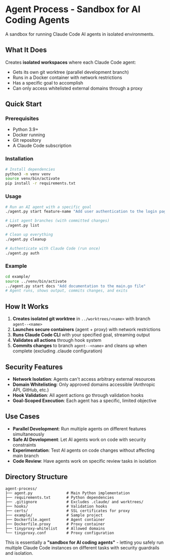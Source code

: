# Agent Process - Sandbox for AI Coding Agents

A sandbox for running Claude Code AI agents in isolated environments.

## What It Does

Creates **isolated workspaces** where each Claude Code agent:
- Gets its own git worktree (parallel development branch)
- Runs in a Docker container with network restrictions  
- Has a specific goal to accomplish
- Can only access whitelisted external domains through a proxy

## Quick Start

### Prerequisites
- Python 3.9+
- Docker running
- Git repository
- A Claude Code subscription

### Installation

```bash
# Install dependencies
python3 -m venv venv
source venv/bin/activate
pip install -r requirements.txt
```

### Usage

```bash
# Run an AI agent with a specific goal
./agent.py start feature-name "Add user authentication to the login page"

# List agent branches (with committed changes)
./agent.py list

# Clean up everything
./agent.py cleanup

# Authenticate with Claude Code (run once)
./agent.py auth
```

### Example
```bash
cd example/
source ../venv/bin/activate
../agent.py start docs "Add documentation to the main.go file"
# Agent runs, shows output, commits changes, and exits
```

## How It Works

1. **Creates isolated git worktree** in `../worktrees/<name>` with branch `agent--<name>`
2. **Launches secure containers** (agent + proxy) with network restrictions
3. **Runs Claude Code CLI** with your specified goal, streaming output
4. **Validates all actions** through hook system
5. **Commits changes** to branch `agent--<name>` and cleans up when complete (excluding .claude configuration)

## Security Features

- **Network Isolation**: Agents can't access arbitrary external resources
- **Domain Whitelisting**: Only approved domains accessible (Anthropic API, GitHub, etc.)
- **Hook Validation**: All agent actions go through validation hooks
- **Goal-Scoped Execution**: Each agent has a specific, limited objective

## Use Cases

- **Parallel Development**: Run multiple agents on different features simultaneously
- **Safe AI Development**: Let AI agents work on code with security constraints
- **Experimentation**: Test AI agents on code changes without affecting main branch
- **Code Review**: Have agents work on specific review tasks in isolation

## Directory Structure

```
agent-process/
├── agent.py               # Main Python implementation
├── requirements.txt       # Python dependencies
├── .gitignore             # Excludes .claude/ and worktrees/
├── hooks/                 # Validation hooks
├── certs/                 # SSL certificates for proxy
├── example/               # Sample project
├── Dockerfile.agent       # Agent container
├── Dockerfile.proxy       # Proxy container
├── tinyproxy-whitelist    # Allowed domains
└── tinyproxy.conf         # Proxy configuration
```

This is essentially a **"sandbox for AI coding agents"** - letting you safely run multiple Claude Code instances on different tasks with security guardrails and isolation.